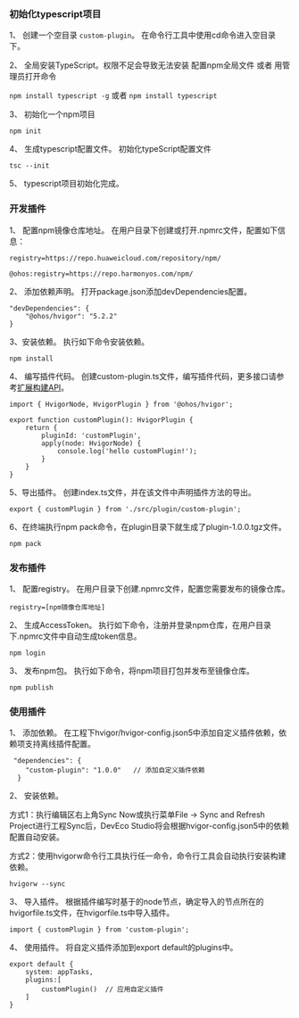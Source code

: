### 初始化typescript项目

1、 创建一个空目录 `custom-plugin`。 在命令行工具中使用cd命令进入空目录下。

2、 全局安装TypeScript。权限不足会导致无法安装 配置npm全局文件 或者 用管理员打开命令

`npm install typescript -g` 或者 `npm install typescript`

3、 初始化一个npm项目

`npm init`

4、 生成typescript配置文件。 初始化typeScript配置文件

`tsc --init`

5、 typescript项目初始化完成。

### 开发插件

1、 配置npm镜像仓库地址。 在用户目录下创建或打开.npmrc文件，配置如下信息：

```
registry=https://repo.huaweicloud.com/repository/npm/

@ohos:registry=https://repo.harmonyos.com/npm/
```

2、 添加依赖声明。 打开package.json添加devDependencies配置。

```
"devDependencies": {
    "@ohos/hvigor": "5.2.2"
}
```

3、安装依赖。 执行如下命令安装依赖。

```
npm install
```

4、 编写插件代码。 创建custom-plugin.ts文件，编写插件代码，更多接口请参考[扩展构建API](https://developer.huawei.com/consumer/cn/doc/harmonyos-guides/ide-hvigor-apis)。

```
import { HvigorNode, HvigorPlugin } from '@ohos/hvigor';

export function customPlugin(): HvigorPlugin {
    return {
        pluginId: 'customPlugin',
        apply(node: HvigorNode) {
            console.log('hello customPlugin!');
        }
    }
}
```

5、导出插件。 创建index.ts文件，并在该文件中声明插件方法的导出。

```
export { customPlugin } from './src/plugin/custom-plugin';
```

6、在终端执行npm pack命令，在plugin目录下就生成了plugin-1.0.0.tgz文件。

```
npm pack
```

### 发布插件

1、 配置registry。 在用户目录下创建.npmrc文件，配置您需要发布的镜像仓库。

```
registry=[npm镜像仓库地址]
```

2、 生成AccessToken。 执行如下命令，注册并登录npm仓库，在用户目录下.npmrc文件中自动生成token信息。

```
npm login
```

3、 发布npm包。 执行如下命令，将npm项目打包并发布至镜像仓库。

```
npm publish
```

### 使用插件

1、 添加依赖。 在工程下hvigor/hvigor-config.json5中添加自定义插件依赖，依赖项支持离线插件配置。

```
 "dependencies": {
    "custom-plugin": "1.0.0"   // 添加自定义插件依赖
  }
```

2、 安装依赖。

方式1：执行编辑区右上角Sync Now或执行菜单File -> Sync and Refresh Project进行工程Sync后，DevEco Studio将会根据hvigor-config.json5中的依赖配置自动安装。

方式2：使用hvigorw命令行工具执行任一命令，命令行工具会自动执行安装构建依赖。

```
hvigorw --sync
```

3、 导入插件。 根据插件编写时基于的node节点，确定导入的节点所在的hvigorfile.ts文件，在hvigorfile.ts中导入插件。

```
import { customPlugin } from 'custom-plugin';
```

4、 使用插件。 将自定义插件添加到export default的plugins中。

```
export default {
    system: appTasks,
    plugins:[
        customPlugin()  // 应用自定义插件
    ]
}
```







